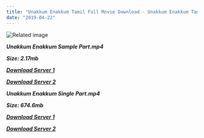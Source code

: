 ```yaml
---
title: "Unakkum Enakkum Tamil Full Movie Download - Unakkum Enakkum Tamil Movie Download"
date: "2019-04-22"
---
```


![Related image](https://lh3.googleusercontent.com/vVFW5BLTSsPN3X-Wktw7yiAcv9XlwpADS8oAZyJmqdxsHMiidgBP-VTVco5SGigxgUoWKx28Ix-4zz9ls4D9hQqK1HzlxnKCyxZ3waeG4IMB42wl0346FULkM5_-p6KCzQ=s412)

**_Unakkum Enakkum Sample Part.mp4_**

**_Size: 2.17mb_**

**_[Download Server 1](http://p1.wetransfer.vip/files/Tamil{5d952673edb986a3e6232bd1dc09e7f07ef1103dd7939917627d2e7266b78107}20Movies/Tamil{5d952673edb986a3e6232bd1dc09e7f07ef1103dd7939917627d2e7266b78107}20Recent{5d952673edb986a3e6232bd1dc09e7f07ef1103dd7939917627d2e7266b78107}20Movies/Unakkum{5d952673edb986a3e6232bd1dc09e7f07ef1103dd7939917627d2e7266b78107}20Enakkum{5d952673edb986a3e6232bd1dc09e7f07ef1103dd7939917627d2e7266b78107}20(2006)/Unakkum{5d952673edb986a3e6232bd1dc09e7f07ef1103dd7939917627d2e7266b78107}20Enakkum/Unakkum{5d952673edb986a3e6232bd1dc09e7f07ef1103dd7939917627d2e7266b78107}20Enakkum{5d952673edb986a3e6232bd1dc09e7f07ef1103dd7939917627d2e7266b78107}20(2006){5d952673edb986a3e6232bd1dc09e7f07ef1103dd7939917627d2e7266b78107}20Sample{5d952673edb986a3e6232bd1dc09e7f07ef1103dd7939917627d2e7266b78107}20(640x360).mp4)_**

**_[Download Server 2](http://p1.wetransfer.vip/files/Tamil{5d952673edb986a3e6232bd1dc09e7f07ef1103dd7939917627d2e7266b78107}20Movies/Tamil{5d952673edb986a3e6232bd1dc09e7f07ef1103dd7939917627d2e7266b78107}20Recent{5d952673edb986a3e6232bd1dc09e7f07ef1103dd7939917627d2e7266b78107}20Movies/Unakkum{5d952673edb986a3e6232bd1dc09e7f07ef1103dd7939917627d2e7266b78107}20Enakkum{5d952673edb986a3e6232bd1dc09e7f07ef1103dd7939917627d2e7266b78107}20(2006)/Unakkum{5d952673edb986a3e6232bd1dc09e7f07ef1103dd7939917627d2e7266b78107}20Enakkum/Unakkum{5d952673edb986a3e6232bd1dc09e7f07ef1103dd7939917627d2e7266b78107}20Enakkum{5d952673edb986a3e6232bd1dc09e7f07ef1103dd7939917627d2e7266b78107}20(2006){5d952673edb986a3e6232bd1dc09e7f07ef1103dd7939917627d2e7266b78107}20Sample{5d952673edb986a3e6232bd1dc09e7f07ef1103dd7939917627d2e7266b78107}20(640x360).mp4)_**

**_Unakkum Enakkum Single Part.mp4_**

**_Size: 674.6mb_**

**_[Download Server 1](http://p1.wetransfer.vip/files/Tamil{5d952673edb986a3e6232bd1dc09e7f07ef1103dd7939917627d2e7266b78107}20Movies/Tamil{5d952673edb986a3e6232bd1dc09e7f07ef1103dd7939917627d2e7266b78107}20Recent{5d952673edb986a3e6232bd1dc09e7f07ef1103dd7939917627d2e7266b78107}20Movies/Unakkum{5d952673edb986a3e6232bd1dc09e7f07ef1103dd7939917627d2e7266b78107}20Enakkum{5d952673edb986a3e6232bd1dc09e7f07ef1103dd7939917627d2e7266b78107}20(2006)/Unakkum{5d952673edb986a3e6232bd1dc09e7f07ef1103dd7939917627d2e7266b78107}20Enakkum/Unakkum{5d952673edb986a3e6232bd1dc09e7f07ef1103dd7939917627d2e7266b78107}20Enakkum{5d952673edb986a3e6232bd1dc09e7f07ef1103dd7939917627d2e7266b78107}20(2006){5d952673edb986a3e6232bd1dc09e7f07ef1103dd7939917627d2e7266b78107}20Single{5d952673edb986a3e6232bd1dc09e7f07ef1103dd7939917627d2e7266b78107}20Part{5d952673edb986a3e6232bd1dc09e7f07ef1103dd7939917627d2e7266b78107}20(640x360).mp4)_**

**_[Download Server 2](http://p1.wetransfer.vip/files/Tamil{5d952673edb986a3e6232bd1dc09e7f07ef1103dd7939917627d2e7266b78107}20Movies/Tamil{5d952673edb986a3e6232bd1dc09e7f07ef1103dd7939917627d2e7266b78107}20Recent{5d952673edb986a3e6232bd1dc09e7f07ef1103dd7939917627d2e7266b78107}20Movies/Unakkum{5d952673edb986a3e6232bd1dc09e7f07ef1103dd7939917627d2e7266b78107}20Enakkum{5d952673edb986a3e6232bd1dc09e7f07ef1103dd7939917627d2e7266b78107}20(2006)/Unakkum{5d952673edb986a3e6232bd1dc09e7f07ef1103dd7939917627d2e7266b78107}20Enakkum/Unakkum{5d952673edb986a3e6232bd1dc09e7f07ef1103dd7939917627d2e7266b78107}20Enakkum{5d952673edb986a3e6232bd1dc09e7f07ef1103dd7939917627d2e7266b78107}20(2006){5d952673edb986a3e6232bd1dc09e7f07ef1103dd7939917627d2e7266b78107}20Single{5d952673edb986a3e6232bd1dc09e7f07ef1103dd7939917627d2e7266b78107}20Part{5d952673edb986a3e6232bd1dc09e7f07ef1103dd7939917627d2e7266b78107}20(640x360).mp4)_**
